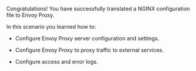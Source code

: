Congratulations! You have successfully translated a NGINX configuration file to Envoy Proxy.

In this scenario you learned how to:

* Configure Envoy Proxy server configuration and settings.

* Configure Envoy Proxy to proxy traffic to external services.

* Configure access and error logs.